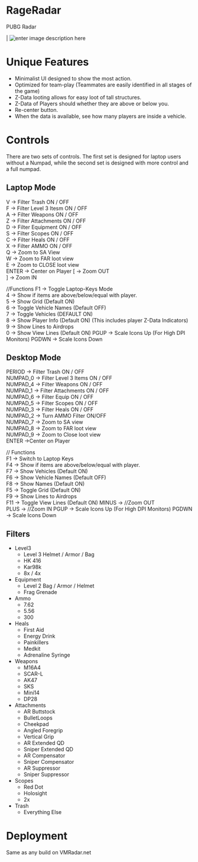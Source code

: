 # RageRadar

PUBG Radar

| ![enter image description here](https://s17.postimg.org/vwp8srvsf/image.png)


# Unique Features
 - Minimalist UI designed to show the most action.
 - Optimized for team-play (Teammates are easily identified in all stages of the game)
 - Z-Data looting allows for easy loot of tall structures.
 - Z-Data of Players should whether they are above or below you.
 - Re-center button.
 - When the data is available, see how many players are inside a vehicle.
# Controls

There are two sets of controls. The first set is designed for laptop users without a Numpad, while the second set is designed with more control and a full numpad.

## Laptop Mode
  V -> Filter Trash ON / OFF  
  F -> Filter Level 3 Itesm  ON / OFF  
  A -> Filter Weapons  ON / OFF  
  Z -> Filter Attachments  ON / OFF  
  D -> Filter Equipment  ON / OFF  
  S -> Filter Scopes  ON / OFF  
  C -> Filter Heals  ON / OFF  
  X -> Filter AMMO  ON / OFF  
  Q -> Zoom to SA View  
  W -> Zoom to FAR loot view  
  E -> Zoom to CLOSE loot view  
  ENTER ->  Center on Player
  [ -> Zoom OUT  
  ] -> Zoom IN

  //Functions
  F1 -> Toggle Laptop-Keys Mode  
  4 -> Show if items are above/below/equal with player.  
  5 -> Show Grid (Default ON)  
  6 -> Toggle Vehicle Names (Default OFF)  
  7 -> Toggle Vehicles (DEFAULT ON)  
  8 -> Show Player Info (Default ON) (This includes player Z-Data Indicators)  
  9 -> Show Lines to Airdrops  
  0 -> Show View Lines (Default ON) 
  PGUP -> Scale Icons Up (For High DPI Monitors)
  PGDWN -> Scale Icons Down
  
## Desktop Mode
  PERIOD -> Filter Trash ON / OFF  
  NUMPAD_0 -> Filter Level 3 Items ON / OFF  
  NUMPAD_4 -> Filter Weapons ON / OFF  
  NUMPAD_1 -> Filter Attachments ON / OFF  
  NUMPAD_6 -> Filter Equip ON / OFF  
  NUMPAD_5 -> Filter Scopes ON / OFF  
  NUMPAD_3 -> Filter Heals ON / OFF  
  NUMPAD_2 -> Turn AMMO Filter ON/OFF  
  NUMPAD_7 -> Zoom to SA view  
  NUMPAD_8 -> Zoom to FAR loot view  
  NUMPAD_9 -> Zoom to Close loot view  
  ENTER ->Center on Player
  
  
   // Functions  
  F1 -> Switch to Laptop Keys  
  F4 -> Show if items are above/below/equal with player.  
  F7 -> Show Vehicles (Default ON)  
  F6 -> Show Vehicle Names (Default OFF)  
  F8 -> Show Names (Default ON)  
  F5 -> Toggle Grid (Default ON)  
  F9 -> Show Lines to Airdrops  
  F11 -> Toggle View Lines (Default ON)
  MINUS -> //Zoom OUT  
  PLUS -> //Zoom IN
  PGUP -> Scale Icons Up (For High DPI Monitors)
  PGDWN -> Scale Icons Down

## Filters

 - Level3
	 - Level 3 Helmet / Armor / Bag
	 - HK 416
	 - Kar98k
	 - 8x / 4x
  - Equipment
	  - Level 2 Bag / Armor / Helmet
	  - Frag Grenade
- Ammo
	- 7.62
	- 5.56
	- 300
- Heals
	- First Aid
	- Energy Drink
	- Painkillers
	- Medkit
	- Adrenaline Syringe
- Weapons
	- M16A4
	- SCAR-L
	- AK47
	- SKS
	- Mini14
	- DP28
- Attachments
	- AR Buttstock
	- BulletLoops
	- Cheekpad
	- Angled Foregrip
	- Vertical Grip
	- AR Extended QD
	- Sniper Extended QD
	- AR Compensator
	- Sniper Compensator
	- AR Suppressor
	- Sniper Suppressor
- Scopes
	- Red Dot
	- Holosight
	- 2x
- Trash
	- Everything Else

# Deployment
Same as any build on VMRadar.net
